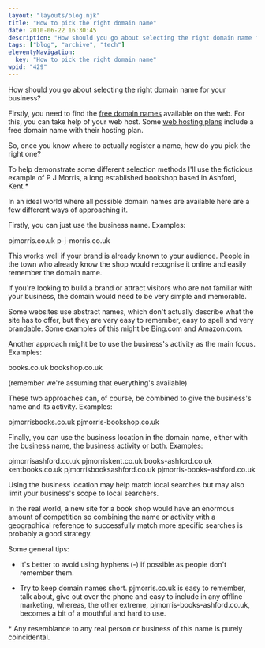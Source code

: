 ```yaml
---
layout: "layouts/blog.njk"
title: "How to pick the right domain name"
date: 2010-06-22 16:30:45
description: "How should you go about selecting the right domain name for your business?"
tags: ["blog", "archive", "tech"]
eleventyNavigation:
  key: "How to pick the right domain name"
wpid: "429"
---
```


How should you go about selecting the right domain name for your business?

Firstly, you need to find the <a href="https://www.hostingobserver.com/free-domain-names.php" target="_blank">free domain names</a> available on the web. For this, you can take help of your web host. Some <a href="https://www.hostingobserver.com/" target="_blank">web hosting plans</a> include a free domain name with their hosting plan.

So, once you know where to actually register a name, how do you pick the right one?

To help demonstrate some different selection methods I'll use the ficticious example of P J Morris, a long established bookshop based in Ashford, Kent.\*

In an ideal world where all possible domain names are available here are a few different ways of approaching it.

Firstly, you can just use the business name. Examples:

pjmorris.co.uk
p-j-morris.co.uk

This works well if your brand is already known to your audience. People in the town who already know the shop would recognise it online and easily remember the domain name.

If you're looking to build a brand or attract visitors who are not familiar with your business, the domain would need to be very simple and memorable.

Some websites use abstract names, which don't actually describe what the site has to offer, but they are very easy to remember, easy to spell and very brandable. Some examples of this might be Bing.com and Amazon.com.

Another approach might be to use the business's activity as the main focus. Examples:

books.co.uk
bookshop.co.uk

(remember we're assuming that everything's available)

These two approaches can, of course, be combined to give the business's name and its activity. Examples:

pjmorrisbooks.co.uk
pjmorris-bookshop.co.uk

Finally, you can use the business location in the domain name, either with the business name, the business activity or both. Examples:

pjmorrisashford.co.uk
pjmorriskent.co.uk
books-ashford.co.uk
kentbooks.co.uk
pjmorrisbooksashford.co.uk
pjmorris-books-ashford.co.uk

Using the business location may help match local searches but may also limit your business's scope to local searchers.

In the real world, a new site for a book shop would have an enormous amount of competition so combining the name or activity with a geographical reference to successfully match more specific searches is probably a good strategy.

Some general tips:

<ul>
	<li>It's better to avoid using hyphens (-) if possible as people don't remember them.</li>
</ul>
<ul>
	<li>Try to keep domain names short. pjmorris.co.uk is easy to remember, talk about, give out over the phone and easy to include in any offline marketing, whereas, the other extreme, pjmorris-books-ashford.co.uk, becomes a bit of a mouthful and hard to use.</li>
</ul>
* Any resemblance to any real person or business of this name is purely coincidental.
